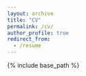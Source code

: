 ```yaml
---
layout: archive
title: "CV"
permalink: /cv/
author_profile: true
redirect_from:
  - /resume
---
```


{% include base_path %}

[//]: # ()
[//]: # (Education)

[//]: # (======)

[//]: # (* B.S. in GitHub, GitHub University, 2012)

[//]: # (* M.S. in Jekyll, GitHub University, 2014)

[//]: # (* Ph.D in Version Control Theory, GitHub University, 2018 &#40;expected&#41;)

[//]: # ()
[//]: # (Work experience)

[//]: # (======)

[//]: # (* Summer 2015: Research Assistant)

[//]: # (  * Github University)

[//]: # (  * Duties included: Tagging issues)

[//]: # (  * Supervisor: Professor Git)

[//]: # ()
[//]: # (* Fall 2015: Research Assistant)

[//]: # (  * Github University)

[//]: # (  * Duties included: Merging pull requests)

[//]: # (  * Supervisor: Professor Hub)

[//]: # (  )
[//]: # (Skills)

[//]: # (======)

[//]: # (* Skill 1)

[//]: # (* Skill 2)

[//]: # (  * Sub-skill 2.1)

[//]: # (  * Sub-skill 2.2)

[//]: # (  * Sub-skill 2.3)

[//]: # (* Skill 3)

[//]: # ()
[//]: # (Publications)

[//]: # (======)

[//]: # (  <ul>{% for post in site.publications %})

[//]: # (    {% include archive-single-cv.html %})

[//]: # (  {% endfor %}</ul>)

[//]: # (  )
[//]: # (Talks)

[//]: # (======)

[//]: # (  <ul>{% for post in site.talks %})

[//]: # (    {% include archive-single-talk-cv.html %})

[//]: # (  {% endfor %}</ul>)

[//]: # (  )
[//]: # (Teaching)

[//]: # (======)

[//]: # (  <ul>{% for post in site.teaching %})

[//]: # (    {% include archive-single-cv.html %})

[//]: # (  {% endfor %}</ul>)

[//]: # (  )
[//]: # (Service and leadership)

[//]: # (======)

[//]: # (* Currently signed in to 43 different slack teams)
